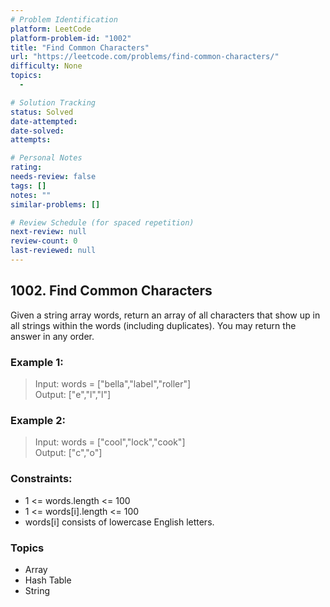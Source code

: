 ```yaml
---
# Problem Identification
platform: LeetCode
platform-problem-id: "1002"
title: "Find Common Characters"
url: "https://leetcode.com/problems/find-common-characters/"
difficulty: None
topics:
  -

# Solution Tracking
status: Solved
date-attempted:
date-solved:
attempts:

# Personal Notes
rating:
needs-review: false
tags: []
notes: ""
similar-problems: []

# Review Schedule (for spaced repetition)
next-review: null
review-count: 0
last-reviewed: null
---
```


## 1002. Find Common Characters
Given a string array words, return an array of all characters that show up in all strings within the words (including duplicates). You may return the answer in any order.

### Example 1:

> Input: words = ["bella","label","roller"]<br/>
> Output: ["e","l","l"]

### Example 2:

> Input: words = ["cool","lock","cook"]<br/>
> Output: ["c","o"]

### Constraints:

- 1 <= words.length <= 100
- 1 <= words[i].length <= 100
- words[i] consists of lowercase English letters.

### Topics

- Array
- Hash Table
- String